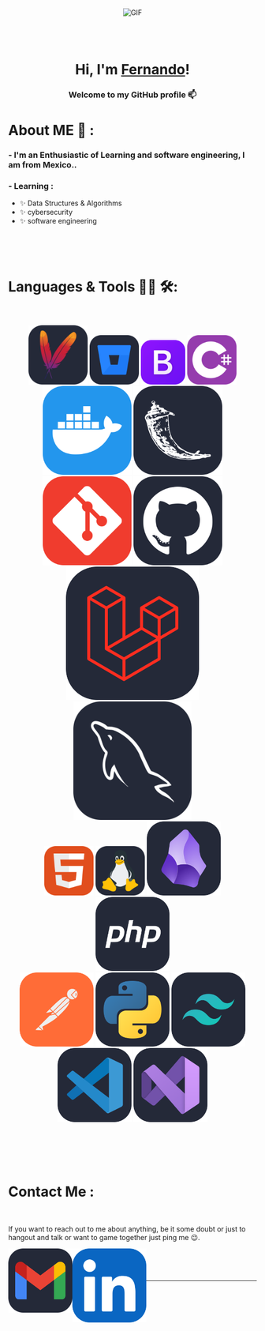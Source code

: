 <!--
**fsancheZAr/fsancheZAr** is a ✨ _special_ ✨ repository because its `README.md` (this file) appears on your GitHub profile.

Here are some ideas to get you started:

- 🔭 I’m currently working on ...
- 🌱 I’m currently learning ...
- 👯 I’m looking to collaborate on ...
- 🤔 I’m looking for help with ...
- 💬 Ask me about ...
- 📫 How to reach me: ...
- 😄 Pronouns: ...
- ⚡ Fun fact: ...
-->

<div align="center">
<img hight="300" width="700" alt="GIF" align="center" src="">
</div>
</br>
</br>
</br>

<h1 align="center">Hi, I'm <a href="">Fernando</a>!</h1>
<p align="center">
</p>
<h3 align="center">Welcome to my GitHub profile 📫</h3>

# About ME 💬 :

### - I'm an Enthusiastic of Learning and software engineering, I am from Mexico..


### - Learning :
- ✨ Data Structures & Algorithms
- ✨ cybersecurity
- ✨ software engineering

</br>
</br>
</br>



# Languages & Tools 👨‍💻 🛠:
</br>

<p align="center">

<!-- For more icons please follow  https://github.com/MikeCodesDotNET/ColoredBadges -->
<img src="/resource/Apache.svg" alt="Apache" width="120" hight="50">
<img src="/resource/BitBucket-Dark.svg" alt="Bitbucket"  width="100" hight="50">
<img src="/resource/Bootstrap.svg" alt="Bootstrap" width="90" hight="50">
<img src="/resource/CS.svg" alt="C#" width="100" hight="50">
<img src="/resource/Docker.svg" alt="Docker" width="180" hight="50">
<img src="/resource/Flask-Dark.svg" alt="Flask" width="180" hight="50">
<img src="/resource/Git.svg" alt="Git" width="180" hight="50">
<img src="/resource/Github-Dark.svg" alt="Github" width="180" hight="50">
</br>
<img src="/resource/Laravel-Dark.svg" alt="Laravel" width="270" hight="50">
<img src="/resource/MySQL-Dark.svg" alt="MySQL" width="240" hight="50">
</br>
<img src="/resource/HTML.svg" alt="HTML" width="100" hight="50">
<img src="/resource/Linux-Dark.svg" alt="Linux" width="100" hight="50">
<img src="/resource/Obsidian-Dark.svg" alt="Obsidian" width="150" hight="50">
<img src="/resource/PHP-Dark.svg" alt="PHP" width="150" hight="50">
</br>
<img src="/resource/Postman.svg" alt="Postman" width="150" hight="50">
<img src="/resource/Python-Dark.svg" alt="Python" width="150" hight="50">
<img src="/resource/TailwindCSS-Dark.svg" alt="TailwindCSS" width="150" hight="50">
<img src="/resource/VSCode-Dark.svg" alt="VSCode" width="150" hight="50">
<img src="/resource/VisualStudio-Dark.svg" alt="VisualStudio" width="150" hight="50">
</p>
</br>
</br>
</br>
</br>



# Contact Me :

<p>
 </br>


If you want to reach out to me about anything, be it some doubt or just to hangout and talk or want to game together just ping me 😉.

<a href="ferrefttrr@gmail.com">
 <img align="left" alt="Gmail" width="130" hight="100" src="/resource/Gmail-Dark.svg" />
</a>
  <img src="/resource/LinkedIn.svg" align="left" alt="Linkedin" width="150" hight="100" src="" />
</br>
</br>
</br>




*************

